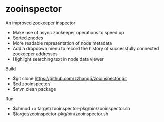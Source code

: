 zooinspector
============

An improved zookeeper inspector

- Make use of async zookeeper operations to speed up
- Sorted znodes
- More readable representation of node metadata
- Add a dropdown menu to record the history of successfully connected zookeeper addresses
- Highlight searching text in node data viewer

Build
- $git clone https://github.com/zzhang5/zooinspector.git
- $cd zooinspector/
- $mvn clean package

Run
- $chmod +x target/zooinspector-pkg/bin/zooinspector.sh
- $target/zooinspector-pkg/bin/zooinspector.sh

